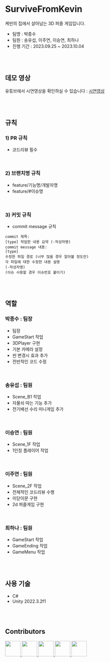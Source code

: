 # SurviveFromKevin
케빈의 집에서 살아남는 3D 퍼즐 게임입니다.

* 팀명 : 박종수
* 팀원 : 송유섭, 이주연, 이승연, 최하나
* 진행 기간 : 2023.09.25 ~ 2023.10.04

<br/>
<br/>

## 데모 영상
유튜브에서 시연영상을 확인하실 수 있습니다 : [시연영상](https://www.youtube.com/watch?v=Vr_tbF340oE)

<br/>
<br/>

## 규칙
### 1) PR 규칙
- 코드리뷰 필수

<br/>

### 2) 브랜치명 규칙
- feature/기능명/개발자명
- feature/#이슈명


<br/>

### 3) 커밋 규칙
- commit message 규칙
```
commit 제목:
[type] 작업한 내용 요약 (-작성자명)
commit message 내용:
[type]
수정한 파일 경로 (너무 많을 경우 알아볼 정도만)
각 파일에 대한 수정한 내용 설명
(-작성자명)
(이슈 사용할 경우 이슈번호 붙이기)
```

<br/>
<br/>

## 역할
### 박종수 : 팀장
- 팀장
- GameStart 작업
- 3DPlayer 구현
- 기본 카메라 설정
- 씬 변경시 효과 추가
- 전반적인 코드 수정

<br/>

### 송유섭 : 팀원
- Scene_B1 작업
- 자물쇠 따는 기능 추가
- 전기배선 수리 미니게임 추가


<br/>

### 이승연 : 팀원
- Scene_1F 작업
- 1인칭 플레이어 작업


<br/>

### 이주연 : 팀원
- Scene_2F 작업
- 전체적인 코드리뷰 수행
- 미닫이문 구현
- 2d 퍼즐게임 구현


<br/>

### 최하나 : 팀원
- GameStart 작업
- GameEnding 작업
- GameMenu 작업



<br/>
<br/>

## 사용 기술
- C#
- Unity 2022.3.2f1

<br/>
<br/>

## Contributors
<div>
<a href="https://github.com/pjayas">
  <img src="https://github.com/pjayas.png" width="50" height="50" >
</a>
    <a href="https://github.com/SongJinx3512">
  <img src="https://github.com/SongJinx3512.png" width="50" height="50" >
</a>
    <a href="https://github.com/Yeonnnii">
  <img src="https://github.com/Yeonnnii.png" width="50" height="50" >
</a>
<a href="https://github.com/juyonLee00">
  <img src="https://github.com/juyonLee00.png" width="50" height="50" >
</a>
<a href="https://github.com/coco0715">
  <img src="https://github.com/coco0715.png" width="50" height="50" >
</a>


